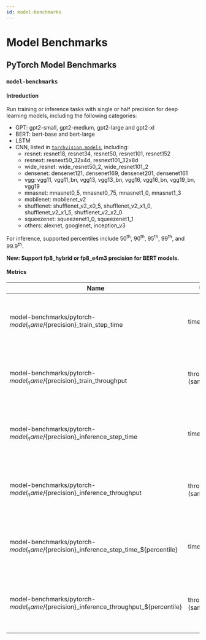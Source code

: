 ```yaml
---
id: model-benchmarks
---
```


# Model Benchmarks

## PyTorch Model Benchmarks

### `model-benchmarks`

#### Introduction

Run training or inference tasks with single or half precision for deep learning models,
including the following categories:
* GPT: gpt2-small, gpt2-medium, gpt2-large and gpt2-xl
* BERT: bert-base and bert-large
* LSTM
* CNN, listed in [`torchvision.models`](https://pytorch.org/vision/0.8/models.html), including:
  * resnet: resnet18, resnet34, resnet50, resnet101, resnet152
  * resnext: resnext50_32x4d, resnext101_32x8d
  * wide_resnet: wide_resnet50_2, wide_resnet101_2
  * densenet: densenet121, densenet169, densenet201, densenet161
  * vgg: vgg11, vgg11_bn, vgg13, vgg13_bn, vgg16, vgg16_bn, vgg19_bn, vgg19
  * mnasnet: mnasnet0_5, mnasnet0_75, mnasnet1_0, mnasnet1_3
  * mobilenet: mobilenet_v2
  * shufflenet: shufflenet_v2_x0_5, shufflenet_v2_x1_0, shufflenet_v2_x1_5, shufflenet_v2_x2_0
  * squeezenet: squeezenet1_0, squeezenet1_1
  * others: alexnet, googlenet, inception_v3

For inference, supported percentiles include
50<sup>th</sup>, 90<sup>th</sup>, 95<sup>th</sup>, 99<sup>th</sup>, and 99.9<sup>th</sup>.

**New: Support fp8_hybrid or fp8_e4m3 precision for BERT models.**

#### Metrics

| Name                                                                                    | Unit                   | Description                                                                  |
|-----------------------------------------------------------------------------------------|------------------------|------------------------------------------------------------------------------|
| model-benchmarks/pytorch-${model_name}/${precision}_train_step_time                     | time (ms)              | The average training step time with fp32/fp16 precision.                     |
| model-benchmarks/pytorch-${model_name}/${precision}_train_throughput                    | throughput (samples/s) | The average training throughput with fp32/fp16 precision.                    |
| model-benchmarks/pytorch-${model_name}/${precision}_inference_step_time                 | time (ms)              | The average inference step time with fp32/fp16 precision.                    |
| model-benchmarks/pytorch-${model_name}/${precision}_inference_throughput                | throughput (samples/s) | The average inference throughput with fp32/fp16 precision.                   |
| model-benchmarks/pytorch-${model_name}/${precision}_inference_step_time\_${percentile}  | time (ms)              | The n<sup>th</sup> percentile inference step time with fp32/fp16 precision.  |
| model-benchmarks/pytorch-${model_name}/${precision}_inference_throughput\_${percentile} | throughput (samples/s) | The n<sup>th</sup> percentile inference throughput with fp32/fp16 precision. |
